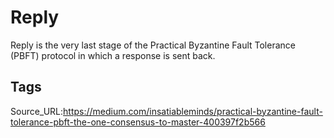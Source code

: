 # Reply
Reply is the very last stage of the Practical Byzantine Fault Tolerance (PBFT) protocol in which a response is sent back.
## Tags
Source_URL:https://medium.com/insatiableminds/practical-byzantine-fault-tolerance-pbft-the-one-consensus-to-master-400397f2b566
